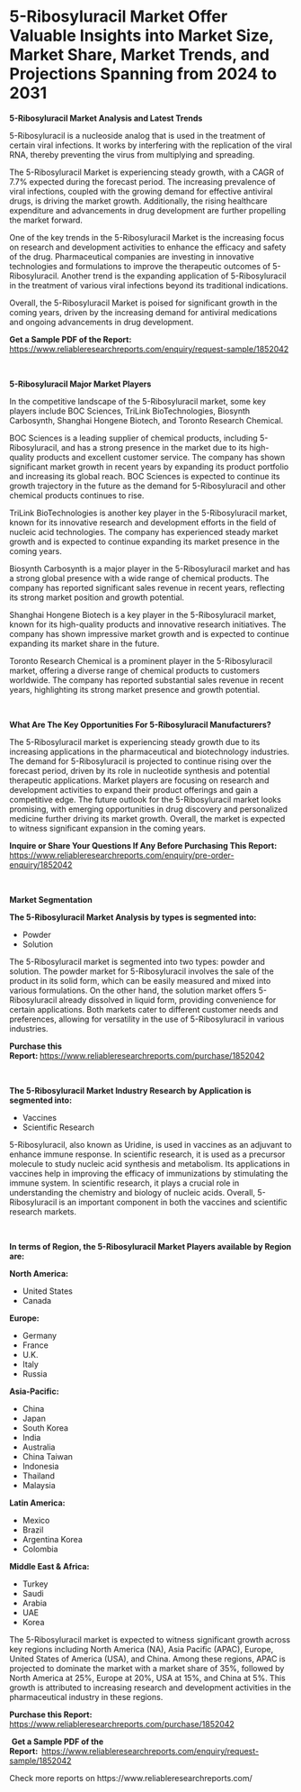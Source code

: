 <p><h1>5-Ribosyluracil Market Offer Valuable Insights into Market Size, Market Share, Market Trends, and Projections Spanning from 2024 to 2031</h1></p><p><strong>5-Ribosyluracil Market Analysis and Latest Trends</strong></p>
<p><p>5-Ribosyluracil is a nucleoside analog that is used in the treatment of certain viral infections. It works by interfering with the replication of the viral RNA, thereby preventing the virus from multiplying and spreading.</p><p>The 5-Ribosyluracil Market is experiencing steady growth, with a CAGR of 7.7% expected during the forecast period. The increasing prevalence of viral infections, coupled with the growing demand for effective antiviral drugs, is driving the market growth. Additionally, the rising healthcare expenditure and advancements in drug development are further propelling the market forward.</p><p>One of the key trends in the 5-Ribosyluracil Market is the increasing focus on research and development activities to enhance the efficacy and safety of the drug. Pharmaceutical companies are investing in innovative technologies and formulations to improve the therapeutic outcomes of 5-Ribosyluracil. Another trend is the expanding application of 5-Ribosyluracil in the treatment of various viral infections beyond its traditional indications.</p><p>Overall, the 5-Ribosyluracil Market is poised for significant growth in the coming years, driven by the increasing demand for antiviral medications and ongoing advancements in drug development.</p></p>
<p><strong>Get a Sample PDF of the Report:&nbsp;</strong> <a href="https://www.reliableresearchreports.com/enquiry/request-sample/1852042">https://www.reliableresearchreports.com/enquiry/request-sample/1852042</a></p>
<p>&nbsp;</p>
<p><strong>5-Ribosyluracil Major Market Players</strong></p>
<p><p>In the competitive landscape of the 5-Ribosyluracil market, some key players include BOC Sciences, TriLink BioTechnologies, Biosynth Carbosynth, Shanghai Hongene Biotech, and Toronto Research Chemical. </p><p>BOC Sciences is a leading supplier of chemical products, including 5-Ribosyluracil, and has a strong presence in the market due to its high-quality products and excellent customer service. The company has shown significant market growth in recent years by expanding its product portfolio and increasing its global reach. BOC Sciences is expected to continue its growth trajectory in the future as the demand for 5-Ribosyluracil and other chemical products continues to rise.</p><p>TriLink BioTechnologies is another key player in the 5-Ribosyluracil market, known for its innovative research and development efforts in the field of nucleic acid technologies. The company has experienced steady market growth and is expected to continue expanding its market presence in the coming years.</p><p>Biosynth Carbosynth is a major player in the 5-Ribosyluracil market and has a strong global presence with a wide range of chemical products. The company has reported significant sales revenue in recent years, reflecting its strong market position and growth potential.</p><p>Shanghai Hongene Biotech is a key player in the 5-Ribosyluracil market, known for its high-quality products and innovative research initiatives. The company has shown impressive market growth and is expected to continue expanding its market share in the future.</p><p>Toronto Research Chemical is a prominent player in the 5-Ribosyluracil market, offering a diverse range of chemical products to customers worldwide. The company has reported substantial sales revenue in recent years, highlighting its strong market presence and growth potential.</p></p>
<p>&nbsp;</p>
<p><strong>What Are The Key Opportunities For 5-Ribosyluracil Manufacturers?</strong></p>
<p><p>The 5-Ribosyluracil market is experiencing steady growth due to its increasing applications in the pharmaceutical and biotechnology industries. The demand for 5-Ribosyluracil is projected to continue rising over the forecast period, driven by its role in nucleotide synthesis and potential therapeutic applications. Market players are focusing on research and development activities to expand their product offerings and gain a competitive edge. The future outlook for the 5-Ribosyluracil market looks promising, with emerging opportunities in drug discovery and personalized medicine further driving its market growth. Overall, the market is expected to witness significant expansion in the coming years.</p></p>
<p><strong>Inquire or Share Your Questions If Any Before Purchasing This Report:</strong> <a href="https://www.reliableresearchreports.com/enquiry/pre-order-enquiry/1852042">https://www.reliableresearchreports.com/enquiry/pre-order-enquiry/1852042</a></p>
<p>&nbsp;</p>
<p><strong>Market Segmentation</strong></p>
<p><strong>The 5-Ribosyluracil Market Analysis by types is segmented into:</strong></p>
<p><ul><li>Powder</li><li>Solution</li></ul></p>
<p><p>The 5-Ribosyluracil market is segmented into two types: powder and solution. The powder market for 5-Ribosyluracil involves the sale of the product in its solid form, which can be easily measured and mixed into various formulations. On the other hand, the solution market offers 5-Ribosyluracil already dissolved in liquid form, providing convenience for certain applications. Both markets cater to different customer needs and preferences, allowing for versatility in the use of 5-Ribosyluracil in various industries.</p></p>
<p><strong>Purchase this Report:&nbsp;</strong><a href="https://www.reliableresearchreports.com/purchase/1852042">https://www.reliableresearchreports.com/purchase/1852042</a></p>
<p>&nbsp;</p>
<p><strong>The 5-Ribosyluracil Market Industry Research by Application is segmented into:</strong></p>
<p><ul><li>Vaccines</li><li>Scientific Research</li></ul></p>
<p><p>5-Ribosyluracil, also known as Uridine, is used in vaccines as an adjuvant to enhance immune response. In scientific research, it is used as a precursor molecule to study nucleic acid synthesis and metabolism. Its applications in vaccines help in improving the efficacy of immunizations by stimulating the immune system. In scientific research, it plays a crucial role in understanding the chemistry and biology of nucleic acids. Overall, 5-Ribosyluracil is an important component in both the vaccines and scientific research markets.</p></p>
<p>&nbsp;</p>
<p><strong>In terms of Region, the 5-Ribosyluracil Market Players available by Region are:</strong></p>
<p>
    <p> <strong> North America: </strong>
        <ul>
            <li>United States</li>
            <li>Canada</li>
        </ul>
        </p> 
    <p> <strong> Europe: </strong>
        <ul>
            <li>Germany</li>
            <li>France</li>
            <li>U.K.</li>
            <li>Italy</li>
            <li>Russia</li>
        </ul>
        </p> 
    <p> <strong> Asia-Pacific: </strong>
        <ul>
            <li>China</li>
            <li>Japan</li>
            <li>South Korea</li>
            <li>India</li>
            <li>Australia</li>
            <li>China Taiwan</li>
            <li>Indonesia</li>
            <li>Thailand</li>
            <li>Malaysia</li>
        </ul>
        </p> 
    <p> <strong> Latin America: </strong>
        <ul>
            <li>Mexico</li>
            <li>Brazil</li>
            <li>Argentina Korea</li>
            <li>Colombia</li>
        </ul>
        </p> 
    <p> <strong> Middle East & Africa: </strong>
        <ul>
            <li>Turkey</li>
            <li>Saudi</li>
            <li>Arabia</li>
            <li>UAE</li>
            <li>Korea</li>
        </ul>
    </p>
    </p>
<p><p>The 5-Ribosyluracil market is expected to witness significant growth across key regions including North America (NA), Asia Pacific (APAC), Europe, United States of America (USA), and China. Among these regions, APAC is projected to dominate the market with a market share of 35%, followed by North America at 25%, Europe at 20%, USA at 15%, and China at 5%. This growth is attributed to increasing research and development activities in the pharmaceutical industry in these regions.</p></p>
<p><strong>Purchase this Report: </strong><a href="https://www.reliableresearchreports.com/purchase/1852042">https://www.reliableresearchreports.com/purchase/1852042</a></p>
<p>&nbsp;<strong>Get a Sample PDF of the Report:&nbsp;&nbsp;</strong><a href="https://www.reliableresearchreports.com/enquiry/request-sample/1852042">https://www.reliableresearchreports.com/enquiry/request-sample/1852042</a></p>
<p><strong></strong></p>
<p>Check more reports on https://www.reliableresearchreports.com/</p>